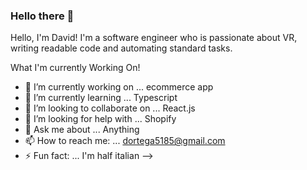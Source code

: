 ### Hello there 👋

Hello, I'm David! I'm a software engineer who is passionate about VR, writing readable code and automating standard tasks.

What I'm currently Working On!

- 🔭 I’m currently working on ... ecommerce app
- 🌱 I’m currently learning ... Typescript
- 👯 I’m looking to collaborate on ... React.js
- 🤔 I’m looking for help with ... Shopify
- 💬 Ask me about ... Anything
- 📫 How to reach me: ... dortega5185@gmail.com
- ⚡ Fun fact: ... I'm half italian
-->
